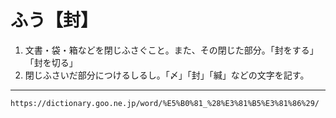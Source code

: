 # ふう【封】
1.  文書・袋・箱などを閉じふさぐこと。また、その閉じた部分。「封をする」「封を切る」
2.  閉じふさいだ部分につけるしるし。「〆」「封」「緘」などの文字を記す。

---
`https://dictionary.goo.ne.jp/word/%E5%B0%81_%28%E3%81%B5%E3%81%86%29/`